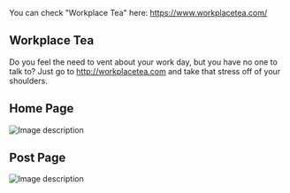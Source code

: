 You can check "Workplace Tea" here: https://www.workplacetea.com/

## Workplace Tea

Do you feel the need to vent about your work day, but you have no one to talk to? Just go to http://workplacetea.com and take that stress off of your shoulders.

## Home Page
![Image description](https://elder-patten-ferreira-resume.s3-us-west-2.amazonaws.com/assets/images/experience/projects/workplacetea/workplacetea1.png)

## Post Page
![Image description](https://elder-patten-ferreira-resume.s3-us-west-2.amazonaws.com/assets/images/experience/projects/workplacetea/workplacetea3.png)


